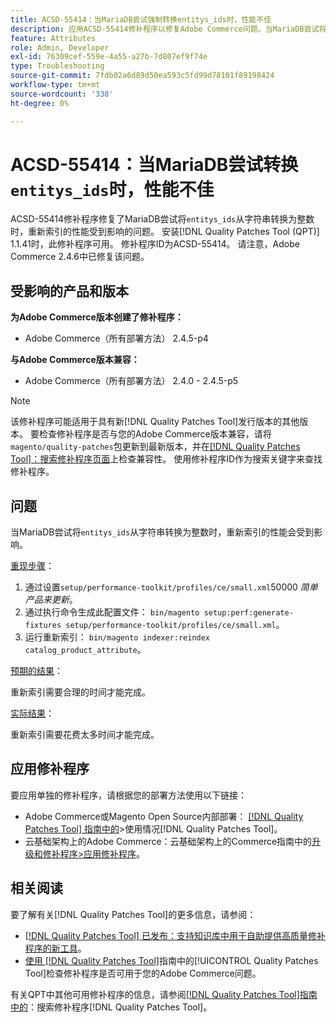 ```yaml
---
title: ACSD-55414：当MariaDB尝试强制转换entitys_ids时，性能不佳
description: 应用ACSD-55414修补程序以修复Adobe Commerce问题。当MariaDB尝试将“entitys_ids”从字符串转换为整数时，它会妨碍重新索引的性能。
feature: Attributes
role: Admin, Developer
exl-id: 76309cef-559e-4a55-a27b-7d807ef9f74e
type: Troubleshooting
source-git-commit: 7fdb02a6d89d50ea593c5fd99d78101f89198424
workflow-type: tm+mt
source-wordcount: '338'
ht-degree: 0%

---
```


# ACSD-55414：当MariaDB尝试转换`entitys_ids`时，性能不佳

ACSD-55414修补程序修复了MariaDB尝试将`entitys_ids`从字符串转换为整数时，重新索引的性能受到影响的问题。 安装[!DNL Quality Patches Tool (QPT)] 1.1.41时，此修补程序可用。 修补程序ID为ACSD-55414。 请注意，Adobe Commerce 2.4.6中已修复该问题。

## 受影响的产品和版本

**为Adobe Commerce版本创建了修补程序：**

* Adobe Commerce（所有部署方法） 2.4.5-p4

**与Adobe Commerce版本兼容：**

* Adobe Commerce（所有部署方法） 2.4.0 - 2.4.5-p5

>[!NOTE]
>
>该修补程序可能适用于具有新[!DNL Quality Patches Tool]发行版本的其他版本。 要检查修补程序是否与您的Adobe Commerce版本兼容，请将`magento/quality-patches`包更新到最新版本，并在[[!DNL Quality Patches Tool]：搜索修补程序页面](https://experienceleague.adobe.com/tools/commerce-quality-patches/index.html)上检查兼容性。 使用修补程序ID作为搜索关键字来查找修补程序。

## 问题

当MariaDB尝试将`entitys_ids`从字符串转换为整数时，重新索引的性能会受到影响。

<u>重现步骤</u>：

1. 通过设置`setup/performance-toolkit/profiles/ce/small.xml`50000 *简单产品来更新*。
1. 通过执行命令生成此配置文件： `bin/magento setup:perf:generate-fixtures setup/performance-toolkit/profiles/ce/small.xml`。
1. 运行重新索引： `bin/magento indexer:reindex catalog_product_attribute`。

<u>预期的结果</u>：

重新索引需要合理的时间才能完成。

<u>实际结果</u>：

重新索引需要花费太多时间才能完成。

## 应用修补程序

要应用单独的修补程序，请根据您的部署方法使用以下链接：

* Adobe Commerce或Magento Open Source内部部署： [[!DNL Quality Patches Tool] 指南中的](/help/tools/quality-patches-tool/usage.md)>使用情况[!DNL Quality Patches Tool]。
* 云基础架构上的Adobe Commerce：云基础架构上的Commerce指南中的[升级和修补程序>应用修补程序](https://experienceleague.adobe.com/docs/commerce-cloud-service/user-guide/develop/upgrade/apply-patches.html)。

## 相关阅读

要了解有关[!DNL Quality Patches Tool]的更多信息，请参阅：

* [[!DNL Quality Patches Tool] 已发布：支持知识库中用于自助提供高质量修补程序的新工具](https://experienceleague.adobe.com/en/docs/commerce-operations/tools/quality-patches-tool/quality-patches-tool-to-self-serve-quality-patches)。
* [使用 [!DNL Quality Patches Tool]](/help/tools/quality-patches-tool/patches-available-in-qpt/check-patch-for-magento-issue-with-magento-quality-patches.md)指南中的[!UICONTROL Quality Patches Tool]检查修补程序是否可用于您的Adobe Commerce问题。


有关QPT中其他可用修补程序的信息，请参阅[[!DNL Quality Patches Tool]指南中的](https://experienceleague.adobe.com/tools/commerce-quality-patches/index.html)：搜索修补程序[!DNL Quality Patches Tool]。
